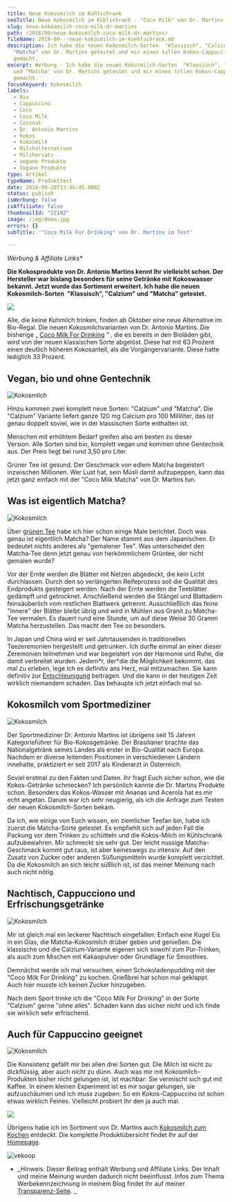 ```yaml
---
title: Neue Kokosmilch im Kühlschrank
seoTitle: Neue Kokosmilch im Kühlschrank - "Coco Milk" von Dr. Martins im Test
slug: neue-kokosmilch-coco-milk-dr-martins
path: /2018/09/neue-kokosmilch-coco-milk-dr-martins/
fileName: 2018-09---neue-kokosmilch-im-kuehlschrank.md
description: Ich habe die neuen Kokosmilch-Sorten  "Klassisch", "Calzium" und
  "Matcha" von Dr. Martins getestet und mir einen tollen Kokos-Cappuccino
  gemacht.
excerpt: Werbung - Ich habe die neuen Kokosmilch-Sorten  "Klassisch", "Calzium"
  und "Matcha" von Dr. Martins getestet und mir einen tollen Kokos-Cappuccino
  gemacht.
focusKeyword: Kokosmilch
labels:
  - Bio
  - Cappuccino
  - Coco
  - Coco Milk
  - Coconut
  - Dr. Antonio Martins
  - Kokos
  - Kokosmilk
  - Milchalternativen
  - Milchersatz
  - vegane Produkte
  - Vegane Produkte
type: Artikel
typeName: Produkttest
date: 2018-09-28T13:46:45.000Z
status: publish
isWerbung: false
isAffiliate: false
thumbnailId: "22192"
image: /img/demo.jpg
errors: {}
subTitle: '"Coco Milk For Drinking" von Dr. Martins im Test'
  
---
```


_Werbung &amp; Affiliate Links\*_

**Die Kokosprodukte von Dr. Antonio Martins kennt Ihr vielleicht schon. Der
Hersteller war bislang besonders für seine Getränke mit Kokoswasser bekannt.
Jetzt wurde das Sortiment erweitert. Ich habe die neuen Kokosmilch-Sorten 
"Klassisch", "Calzium" und "Matcha" getestet.**

![](https://www.adcell.de/promotion/view/promoId/118963/slotId/80259)

Alle, die keine Kuhmilch trinken, finden ab Oktober eine neue Alternative im
Bio-Regal. Die neuen Kokosmilchvarianten von Dr. Antonio Martins. Die bisherige
„
[Coco Milk For Drinking](https://www.adcell.de/promotion/click/promoId/118963/slotId/80259?param0=https%3A%2F%2Fvekoop.de%2FCoco-Cocosmilch-pur-zum-Trinken-Bio-330ml-Kokosdrink-vegan)
“ , die es bereits in den Bioläden gibt, wird von der neuen klassischen Sorte
abgelöst. Diese hat mit 63 Prozent einen deutlich höheren Kokosanteil, als die
Vorgängervariante. Diese hatte lediglich 33 Prozent.

## Vegan, bio und ohne Gentechnik

![Kokosmilch](http://cardamonchai.com/wp-content/uploads/2018/09/P9261588-400x300.jpg)

Hinzu kommen zwei komplett neue Sorten: "Calzium" und "Matcha". Die "Calzium"
Variante liefert ganze 120 mg Calcium pro 100 Milliliter, das ist genau doppelt
soviel, wie in der klassischen Sorte enthalten ist.

Menschen mit erhöhtem Bedarf greifen also am besten zu dieser Version. Alle
Sorten sind bio, komplett vegan und kommen ohne Gentechnik aus. Der Preis liegt
bei rund 3,50 pro Liter.

Grüner Tee ist gesund. Der Geschmack von edlem Matcha begeistert inzwischen
Millionen. Wer Lust hat, sein Müsli damit aufzupeppen, kann das jetzt ganz
einfach mit der "Coco Milk Matcha" von Dr. Martins tun.

## Was ist eigentlich Matcha?

![Kokosmilch](http://cardamonchai.com/wp-content/uploads/2018/09/P9261591-400x300.jpg)

Über [grünen Tee](/2017/03/tigovit-interview/) habe ich hier schon einige Male
berichtet. Doch was genau ist eigentlich Matcha? Der Name stammt aus dem
Japanischen. Er bedeutet nichts anderes als "gemalener Tee". Was unterscheidet
den Matcha-Tee denn jetzt genau von herkömmlichem Grüntee, der nicht gemalen
wurde?

Vor der Ernte werden die Blätter mit Netzen abgedeckt, die kein Licht
durchlassen. Durch den so verlängerten Reifeprozess soll die Qualität des
Endprodukts gesteigert werden. Nach der Ernte werden die Teeblätter gedämpft und
getrocknet. Anschließend werden die Stängel und Blattadern feinsäuberlich vom
restlichen Blattwerk getrennt. Ausschließlich das feine "Innere" der Blätter
bleibt übrig und wird in Mühlen aus Granit zu Matcha-Tee vermalen. Es dauert
rund eine Stunde, um auf diese Weise 30 Gramm Matcha herzustellen. Das macht den
Tee so besonders.

In Japan und China wird er seit Jahrtausenden in traditionellen Teezeremonien
hergestellt und getrunken. Ich durfte einmal an einer dieser Zeremonien
teilnehmen und war begeistert von der Harmonie und Ruhe, die damit verbreitet
wurden. Jedem\*r, der\*die die Möglichkeit bekommt, das mal zu erleben, lege ich
es definitiv ans Herz, mal mitzumachen. Sie kann definitiv zur
[Entschleunigung](/2014/11/auf-dem-weg-zur-tiefenentspannung/) beitragen. Und
die kann in der heutigen Zeit wirklich niemandem schaden. Das behaupte ich jetzt
einfach mal so.

## Kokosmilch vom Sportmediziner

![Kokosmilch](http://cardamonchai.com/wp-content/uploads/2018/09/P9261587-400x533.jpg)

Der Sportmediziner Dr. Antonio Martins ist übrigens seit 15 Jahren
Kategorieführer für Bio-Kokosgetränke. Der Brasilianer brachte das
Nationalgetränk seines Landes als erster in Bio-Qualität nach Europa. Nachdem er
diverse leitenden Positionen in verschiedenen Ländern innehatte, praktiziert er
seit 2017 als Kinderarzt in Österreich.

Soviel erstmal zu den Fakten und Daten. Ihr fragt Euch sicher schon, wie die
Kokos-Getränke schmecken? Ich persönlich kannte die Dr. Martins Produkte schon.
Besonders das Kokos-Wasser mit Ananas und Acerola hat es mir echt angetan. Darum
war ich sehr neugierig, als ich die Anfrage zum Testen der neuen
Kokosmilch-Sorten bekam.

Da ich, wie einige von Euch wissen, ein ziemlicher Teefan bin, habe ich zuerst
die Matcha-Sorte getestet. Es empfiehlt sich auf jeden Fall die Packung vor dem
Trinken zu schütteln und die Kokos-Milch im Kühlschrank aufzubewahren. Mir
schmeckt sie sehr gut. Der leicht nussige Matcha-Geschmack kommt gut raus, ist
aber keineswegs zu intensiv. Auf den Zusatz von Zucker oder anderen
Süßungsmitteln wurde komplett verzichtet. Da die Kokosmilch an sich leicht
süßlich ist, ist das meiner Meinung nach auch nicht nötig.

## Nachtisch, Cappucciono und Erfrischungsgetränke

![Kokosmilch](http://cardamonchai.com/wp-content/uploads/2018/09/P9261586-400x300.jpg)

Mir ist gleich mal ein leckerer Nachtisch eingefallen: Einfach eine Kugel Eis in
ein Glas, die Matcha-Kokosmilch drüber geben und genießen. Die klassische und
die Calzium-Variante eigenen sich sowohl zum Pur-Trinken, als auch zum Mischen
mit Kakaopulver oder Grundlage für Smoothies.

Demnächst werde ich mal versuchen, einen Schokoladenpudding mit der "Coco Milk
For Drinking" zu kochen. Grießbrei hat schon mal geklappt. Auch hier musste ich
keinen Zucker hinzugeben.

Nach dem Sport trinke ich die "Coco Milk For Drinking" in der Sorte "Calzium"
gerne "ohne alles". Schaden kann das sicher nicht und ich finde sie wirklich
sehr erfrischend.

## Auch für Cappuccino geeignet

![Kokosmilch](http://cardamonchai.com/wp-content/uploads/2018/09/44968940361_5a10b7d2a7_z-400x300.jpg "Mein Kokos-Cappuccino")

Die Konsistenz gefällt mir bei allen drei Sorten gut. Die Milch ist nicht zu
dickflüssig, aber auch nicht zu dünn. Auch was mir mit Kokosmilch-Produkten
bisher nicht gelungen ist, ist machbar: Sie vermischt sich gut mit Kaffee. In
einem kleinen Experiment ist es mir sogar gelungen, sie aufzuschäumen und ich
muss zugeben: So ein Kokos-Cappuccino ist schon etwas wirklich Feines.
Vielleicht probiert Ihr den ja auch mal.

![](https://www.adcell.de/promotion/view/promoId/118963/slotId/80259)

Übrigens habe ich im Sortiment von Dr. Martins auch
[Kokosmilch zum Kochen](https://www.adcell.de/promotion/click/promoId/118963/slotId/80259?param0=https%3A%2F%2Fvekoop.de%2FCoco-Kokosmilch-zum-Kochen-Bio-500ml-Kokosnussmilch-vegan)
entdeckt. Die komplette Produktübersicht findet Ihr auf der
[Homepage](http://dr-martins.com/de/produkte/).

![vekoop](https://www.adcell.de/promotion/image/promoId/118938/slotId/80259)

[](https://www.adcell.de/promotion/click/promoId/118938/slotId/80259)

- _Hinweis: Dieser Beitrag enthält Werbung und Affiliate Links. Der Inhalt und
  meine Meinung wurden dadurch nicht beeinflusst. Infos zum Thema
  Werbekennzeichnung in meinem Blog findet Ihr auf meiner 
  [Transparenz-Seite](/werbung/). _

  